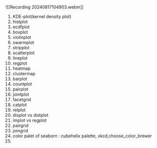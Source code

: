 
![[Recording 20240817104903.webm]]
1) KDE-plot(kernel density plot)
2) histplot
3) ecdfplot
4) boxplot
5) violinplot
6) swarmplot
7) stripplot
8) scatterplot
9) lineplot
10) regplot
11) heatmap
12) clustermap
13) barplot
14) countplot
15) pairplot
16) jointplot
17) facetgrid
18) catplot
19) relplot
20) displot vs distplot
21) implot vs regplot
22) pairgrid
23) joingrid
24) color palet of seaborn : cubehelix palette, xkcd,choose_color_brewer
25) 